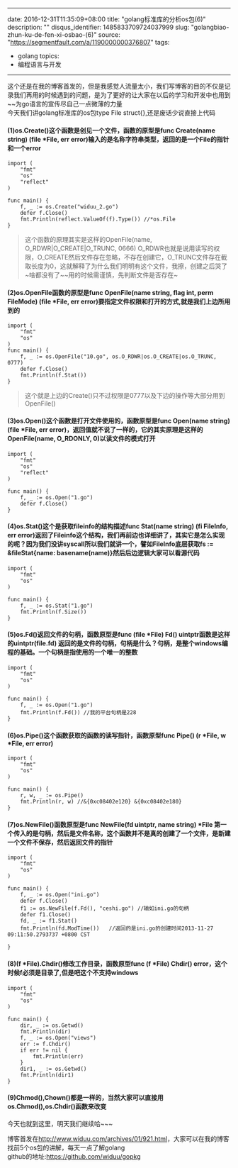 
---
date: 2016-12-31T11:35:09+08:00
title: "golang标准库的分析os包(6)"
description: ""
disqus_identifier: 1485833709724037999
slug: "golangbiao-zhun-ku-de-fen-xi-osbao-(6)"
source: "https://segmentfault.com/a/1190000000376807"
tags: 
- golang 
topics:
- 编程语言与开发
---

这个还是在我的博客首发的，但是我感觉人流量太小，我们写博客的目的不仅是记录我们再用的时候遇到的问题，是为了更好的让大家在以后的学习和开发中也用到\~\~为go语言的宣传尽自己一点微薄的力量\
今天我们讲golang标准库的os包type File struct{},还是废话少说直接上代码

#### (1)os.Create()这个函数是创见一个文件，函数的原型是func Create(name string) (file \*File, err error)输入的是名称字符串类型，返回的是一个File的指针和一个error

    import (
        "fmt"
        "os"
        "reflect"
    )

    func main() {
        f, _ := os.Create("widuu_2.go")
        defer f.Close()
        fmt.Println(reflect.ValueOf(f).Type()) //*os.File
    }

> 这个函数的原理其实是这样的OpenFile(name, O\_RDWR|O\_CREATE|O\_TRUNC,
> 0666)
> O\_RDWR也就是说用读写的权限，O\_CREATE然后文件存在忽略，不存在创建它，O\_TRUNC文件存在截取长度为0，这就解释了为什么我们明明有这个文件，我擦，创建之后哭了\~啥都没有了\~\~用的时候需谨慎，先判断文件是否存在\~

#### (2)os.OpenFile函数的原型是func OpenFile(name string, flag int, perm FileMode) (file \*File, err error)要指定文件权限和打开的方式,就是我们上边所用到的

    import (
        "fmt"
        "os"
    )
    func main() {
        f, _ := os.OpenFile("10.go", os.O_RDWR|os.O_CREATE|os.O_TRUNC, 0777)
        defer f.Close()
        fmt.Println(f.Stat())
    }

> 这个就是上边的Create()只不过权限是0777以及下边的操作等大部分用到OpenFile()

#### (3)os.Open()这个函数是打开文件使用的，函数原型是func Open(name string) (file \*File, err error)，返回值就不说了一样的，它的其实原理是这样的OpenFile(name, O\_RDONLY, 0)以读文件的模式打开

    import (
        "fmt"
        "os"
        "reflect"
    )

    func main() {
        f, _ := os.Open("1.go")
        defer f.Close()
    }

#### (4)os.Stat()这个是获取fileinfo的结构描述func Stat(name string) (fi FileInfo, err error)返回了Fileinfo这个结构，我们再前边也详细讲了，其实它是怎么实现的呢？因为我们没讲syscall所以我们就讲一个，譬如FileInfo底层获取fs := &fileStat{name: basename(name)}然后后边逻辑大家可以看源代码

    import (
        "fmt"
        "os"
    )

    func main() {
        f, _ := os.Stat("1.go")
        fmt.Println(f.Size())
    }

#### (5)os.Fd()返回文件的句柄，函数原型是func (file \*File) Fd() uintptr函数是这样的uintptr(file.fd) 返回的是文件的句柄，句柄是什么？句柄，是整个windows编程的基础。一个句柄是指使用的一个唯一的整数

    import (
        "fmt"
        "os"
    )

    func main() {
        f, _ := os.Open("1.go")
        fmt.Println(f.Fd()) //我的平台句柄是228
    }

#### (6)os.Pipe()这个函数获取的函数的读写指针，函数原型func Pipe() (r \*File, w \*File, err error)

    import (
        "fmt"
        "os"
    )

    func main() {
        r, w, _ := os.Pipe()
        fmt.Println(r, w) //&{0xc08402e120} &{0xc08402e180}
    }

#### (7)os.NewFile()函数原型是func NewFile(fd uintptr, name string) \*File 第一个传入的是句柄，然后是文件名称，这个函数并不是真的创建了一个文件，是新建一个文件不保存，然后返回文件的指针

    import (
        "fmt"
        "os"
    )

    func main() {
        f, _ := os.Open("ini.go")
        defer f.Close()
        f1 := os.NewFile(f.Fd(), "ceshi.go") //输如ini.go的句柄
        defer f1.Close()
        fd, _ := f1.Stat()
        fmt.Println(fd.ModTime())   //返回的是ini.go的创建时间2013-11-27 09:11:50.2793737 +0800 CST

    }

#### (8)(f \*File).Chdir()修改工作目录，函数原型func (f \*File) Chdir() error，这个时候f必须是目录了,但是吧这个不支持windows

    import (
        "fmt"
        "os"
    )

    func main() {
        dir, _ := os.Getwd()
        fmt.Println(dir)
        f, _ := os.Open("views")
        err := f.Chdir()
        if err != nil {
            fmt.Println(err)
        }
        dir1, _ := os.Getwd()
        fmt.Println(dir1)
    }

#### (9)Chmod(),Chown()都是一样的，当然大家可以直接用os.Chmod(),os.Chdir()函数来改变

今天也就到这里，明天我们继续哈\~\~\~

博客首发在[](http://www.widuu.com/archives/01/921.html)<http://www.widuu.com/archives/01/921.html>，大家可以在我的博客找前5个os包的讲解，每天一点了解golang\
github的地址:[](https://github.com/widuu/gopkg)<https://github.com/widuu/gopkg>

